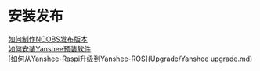 # 安装发布

[如何制作NOOBS发布版本](Tools/NOOBS/How_to_create_new_NOOBS.md)  
[如何安装Yanshee预装软件](https://10.10.1.34/Yanshee/Yanshee-Build)  
[如何从Yanshee-Raspi升级到Yanshee-ROS](Upgrade/Yanshee upgrade.md)
